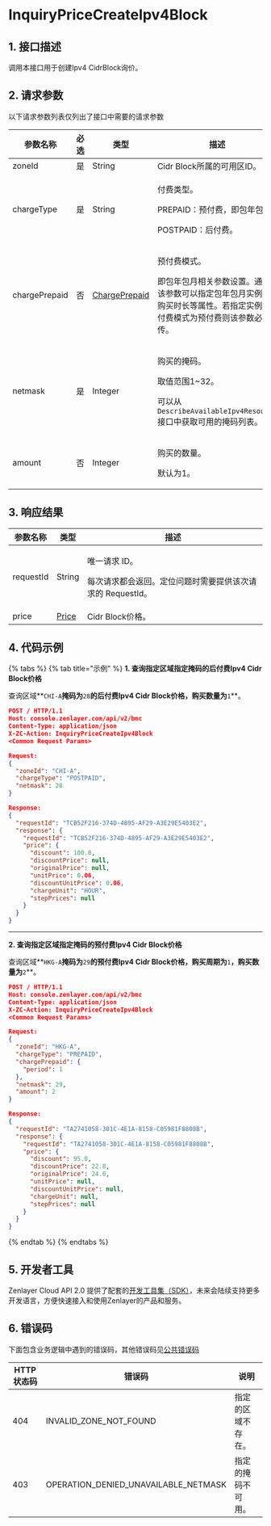 # InquiryPriceCreateIpv4Block

## 1. 接口描述

调用本接口用于创建Ipv4 CidrBlock询价。



## 2. 请求参数

以下请求参数列表仅列出了接口中需要的请求参数

| 参数名称          | 必选 | 类型                                                 | 描述                                                                                             |
| ------------- | -- | -------------------------------------------------- | ---------------------------------------------------------------------------------------------- |
| zoneId        | 是  | String                                             | Cidr Block所属的可用区ID。                                                                            |
| chargeType    | 是  | String                                             | <p>付费类型。</p><p>PREPAID：预付费，即包年包月</p><p>POSTPAID：后付费。</p>                                       |
| chargePrepaid | 否  | [ChargePrepaid](../datastructure.md#chargeprepaid) | <p>预付费模式。</p><p>即包年包月相关参数设置。通过该参数可以指定包年包月实例的购买时长等属性。若指定实例的付费模式为预付费则该参数必传。</p>                  |
| netmask       | 是  | Integer                                            | <p>购买的掩码。</p><p>取值范围1~32。</p><p>可以从<code>DescribeAvailableIpv4Resource</code>接口中获取可用的掩码列表。</p> |
| amount        | 否  | Integer                                            | <p>购买的数量。</p><p>默认为1。</p>                                                                      |



## 3. 响应结果

| 参数名称      | 类型                                 | 描述                                                       |
| --------- | ---------------------------------- | -------------------------------------------------------- |
| requestId | String                             | <p>唯一请求 ID。</p><p>每次请求都会返回。定位问题时需要提供该次请求的 RequestId。</p> |
| price     | [Price](../datastructure.md#price) | Cidr Block价格。                                            |



## 4. 代码示例

{% tabs %}
{% tab title="示例" %}
**1. 查询指定区域指定掩码的后付费Ipv4 Cidr Block价格**

查询区域**`CHI-A`**掩码为**`28`**的后付费Ipv4 Cidr Block价格，购买数量为**`1`**。

```json
POST / HTTP/1.1
Host: console.zenlayer.com/api/v2/bmc
Content-Type: application/json
X-ZC-Action: InquiryPriceCreateIpv4Block
<Common Request Params>

Request:
{
  "zoneId": "CHI-A",
  "chargeType": "POSTPAID",
  "netmask": 28
}

Response:
{
  "requestId": "TCB52F216-374D-4895-AF29-A3E29E5403E2",
  "response": {
    "requestId": "TCB52F216-374D-4895-AF29-A3E29E5403E2",
    "price": {
      "discount": 100.0,
      "discountPrice": null,
      "originalPrice": null,
      "unitPrice": 0.06,
      "discountUnitPrice": 0.06,
      "chargeUnit": "HOUR",
      "stepPrices": null
    }
  }
}
```

****

**2. 查询指定区域指定掩码的预付费Ipv4 Cidr Block价格**

查询区域**`HKG-A`**掩码为**`29`**的预付费Ipv4 Cidr Block价格，购买周期为**`1`**，购买数量为**`2`**。

```json
POST / HTTP/1.1
Host: console.zenlayer.com/api/v2/bmc
Content-Type: application/json
X-ZC-Action: InquiryPriceCreateIpv4Block
<Common Request Params>

Request:
{
  "zoneId": "HKG-A",
  "chargeType": "PREPAID",
  "chargePrepaid": {
    "period": 1
  },
  "netmask": 29,
  "amount": 2
}

Response:
{
  "requestId": "TA2741058-301C-4E1A-8158-C05981F8808B",
  "response": {
    "requestId": "TA2741058-301C-4E1A-8158-C05981F8808B",
    "price": {
      "discount": 95.0,
      "discountPrice": 22.8,
      "originalPrice": 24.0,
      "unitPrice": null,
      "discountUnitPrice": null,
      "chargeUnit": null,
      "stepPrices": null
    }
  }
}
```
{% endtab %}
{% endtabs %}



## 5. 开发者工具

Zenlayer Cloud API 2.0 提供了配套的[开发工具集（SDK）](../../api-introduction/sdk/)，未来会陆续支持更多开发语言，方便快速接入和使用Zenlayer的产品和服务。



## 6. 错误码

下面包含业务逻辑中遇到的错误码，其他错误码见[公共错误码](../../api-introduction/instruction/commonerrorcode.md)

| HTTP状态码 | 错误码                                     | 说明        |
| ------- | --------------------------------------- | --------- |
| 404     | INVALID\_ZONE\_NOT\_FOUND               | 指定的区域不存在。 |
| 403     | OPERATION\_DENIED\_UNAVAILABLE\_NETMASK | 指定的掩码不可用。 |
